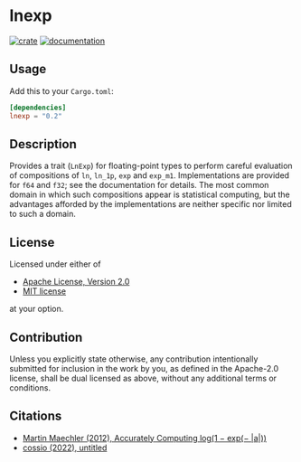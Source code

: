 # lnexp

[![crate](https://img.shields.io/crates/v/lnexp.svg)](https://crates.io/crates/lnexp)
[![documentation](https://docs.rs/lnexp/badge.svg)](https://docs.rs/lnexp)

## Usage
Add this to your `Cargo.toml`:

```toml
[dependencies]
lnexp = "0.2"
```

## Description

Provides a trait (`LnExp`) for floating-point types to perform careful
evaluation of compositions of `ln`, `ln_1p`, `exp` and `exp_m1`.
Implementations are provided for `f64` and `f32`; see the
documentation for details.  The most common domain in which such
compositions appear is statistical computing, but the advantages
afforded by the implementations are neither specific nor limited to
such a domain.

## License

Licensed under either of

  * [Apache License, Version 2.0](http://www.apache.org/licenses/LICENSE-2.0)
  * [MIT license](http://opensource.org/licenses/MIT)

at your option.

## Contribution

Unless you explicitly state otherwise, any contribution intentionally submitted
for inclusion in the work by you, as defined in the Apache-2.0 license, shall be
dual licensed as above, without any additional terms or conditions.

## Citations
- [Martin Maechler (2012), Accurately Computing log(1 − exp(− |a|))](http://cran.r-project.org/web/packages/Rmpfr/vignettes/log1mexp-note.pdf)
- [cossio (2022), untitled](https://github.com/JuliaStats/LogExpFunctions.jl/files/8218470/log1pexp.pdf)
